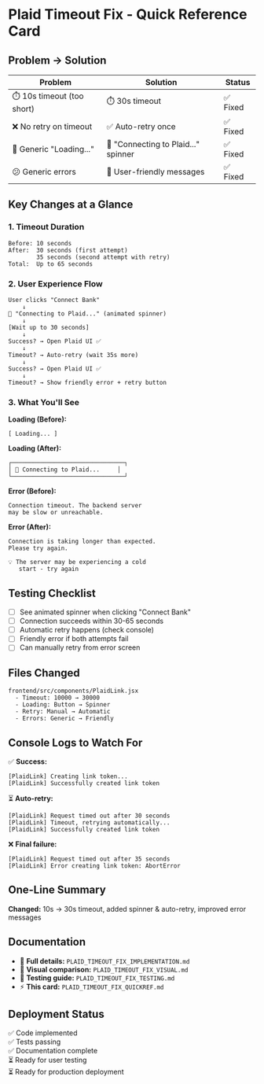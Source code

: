 # Plaid Timeout Fix - Quick Reference Card

## Problem → Solution

| Problem | Solution | Status |
|---------|----------|--------|
| ⏱️ 10s timeout (too short) | ⏱️ 30s timeout | ✅ Fixed |
| ❌ No retry on timeout | ✅ Auto-retry once | ✅ Fixed |
| 🔄 Generic "Loading..." | 🎨 "Connecting to Plaid..." spinner | ✅ Fixed |
| 😕 Generic errors | 💬 User-friendly messages | ✅ Fixed |

## Key Changes at a Glance

### 1. Timeout Duration
```
Before: 10 seconds
After:  30 seconds (first attempt)
        35 seconds (second attempt with retry)
Total:  Up to 65 seconds
```

### 2. User Experience Flow
```
User clicks "Connect Bank"
    ↓
🔄 "Connecting to Plaid..." (animated spinner)
    ↓
[Wait up to 30 seconds]
    ↓
Success? → Open Plaid UI ✅
    ↓
Timeout? → Auto-retry (wait 35s more)
    ↓
Success? → Open Plaid UI ✅
    ↓
Timeout? → Show friendly error + retry button
```

### 3. What You'll See

**Loading (Before):**
```
[ Loading... ]
```

**Loading (After):**
```
┌────────────────────────────────┐
│ 🔄 Connecting to Plaid...     │
└────────────────────────────────┘
```

**Error (Before):**
```
Connection timeout. The backend server 
may be slow or unreachable.
```

**Error (After):**
```
Connection is taking longer than expected. 
Please try again.

💡 The server may be experiencing a cold 
   start - try again
```

## Testing Checklist

- [ ] See animated spinner when clicking "Connect Bank"
- [ ] Connection succeeds within 30-65 seconds
- [ ] Automatic retry happens (check console)
- [ ] Friendly error if both attempts fail
- [ ] Can manually retry from error screen

## Files Changed

```
frontend/src/components/PlaidLink.jsx
  - Timeout: 10000 → 30000
  - Loading: Button → Spinner
  - Retry: Manual → Automatic
  - Errors: Generic → Friendly
```

## Console Logs to Watch For

✅ **Success:**
```
[PlaidLink] Creating link token...
[PlaidLink] Successfully created link token
```

⏳ **Auto-retry:**
```
[PlaidLink] Request timed out after 30 seconds
[PlaidLink] Timeout, retrying automatically...
[PlaidLink] Successfully created link token
```

❌ **Final failure:**
```
[PlaidLink] Request timed out after 35 seconds
[PlaidLink] Error creating link token: AbortError
```

## One-Line Summary

**Changed:** 10s → 30s timeout, added spinner & auto-retry, improved error messages

## Documentation

- 📖 **Full details:** `PLAID_TIMEOUT_FIX_IMPLEMENTATION.md`
- 🎨 **Visual comparison:** `PLAID_TIMEOUT_FIX_VISUAL.md`
- 🧪 **Testing guide:** `PLAID_TIMEOUT_FIX_TESTING.md`
- ⚡ **This card:** `PLAID_TIMEOUT_FIX_QUICKREF.md`

## Deployment Status

✅ Code implemented  
✅ Tests passing  
✅ Documentation complete  
⏳ Ready for user testing  
⏳ Ready for production deployment

